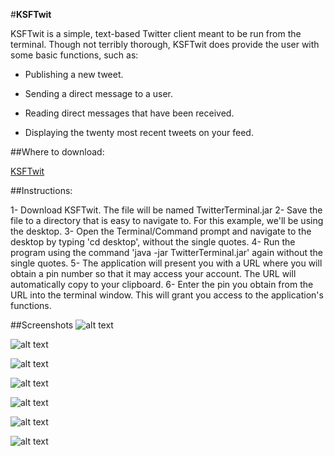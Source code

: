 #**KSFTwit**

KSFTwit is a simple, text-based Twitter client meant to be run from the terminal. Though not terribly thorough, KSFTwit does provide the user with some basic functions, such as:

- Publishing a new tweet.

- Sending a direct message to a user.

- Reading direct messages that have been received.

- Displaying the twenty most recent tweets on your feed.


##Where to download:

[KSFTwit](https://www.dropbox.com/s/v2tu52j34gompm9/TwitterTerminal.jar)

##Instructions:

1- Download KSFTwit. The file will be named TwitterTerminal.jar
2- Save the file to a directory that is easy to navigate to.
   For this example, we'll be using the desktop.
3- Open the Terminal/Command prompt and navigate to the desktop
   by typing 'cd desktop', without the single quotes.
4- Run the program using the command 'java -jar TwitterTerminal.jar'
   again without the single quotes.
5- The application will present you with a URL where you will obtain
   a pin number so that it may access your account. The URL will
   automatically copy to your clipboard.
6- Enter the pin you obtain from the URL into the terminal window.
   This will grant you access to the application's functions.
   
##Screenshots
![alt text](http://i.imgur.com/ZoV2UL2.png "Starting the application.")

![alt text](http://i.imgur.com/LyInMMl.png "Retrieving your PIN.")

![alt text](http://i.imgur.com/SLHPMQf.png "Main Menu")

![alt text](http://i.imgur.com/0fapPtF.png "Reading my received messages.")

![alt text](http://i.imgur.com/9dDf3zL.png "Updating my status.")

![alt text](http://i.imgur.com/rlYtVHS.png "Success!")

![alt text](http://i.imgur.com/AhBo5Jd.png "Ending program execution.")